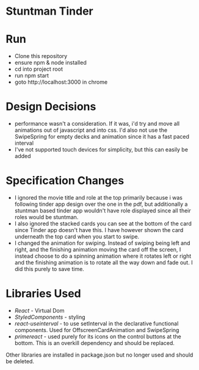 # Stuntman Tinder

# Run

* Clone this repository
* ensure npm & node installed
* cd into project root
* run npm start
* goto http://localhost:3000 in chrome


# Design Decisions

* performance wasn't a consideration. If it was, i'd try and move all animations out of javascript and into css. I'd also not use the SwipeSpring for empty decks and animation since it has a fast paced interval
* I've not supported touch devices for simplicity, but this can easily be added


# Specification Changes

* I ignored the movie title and role at the top primarily because i was following tinder app design over the one in the pdf, but additionally a stuntman based tinder app wouldn't have role displayed since all their roles would be stuntman.
* I also ignored the stacked cards you can see at the bottom of the card since Tinder app doesn't have this. I have however shown the card underneath the top card when you start to swipe.
* I changed the animation for swiping. Instead of swiping being left and right, and the finishing animation moving the card off the screen, I instead choose to do a spinning animation where it rotates left or right and the finishing animation is to rotate all the way down and fade out. I did this purely to save time.


# Libraries Used

* *React* - Virtual Dom
* *StyledComponents* - styling
* *react-useinterval* - to use setInterval in the declarative functional components. Used for OffscreenCardAnimation and SwipeSpring
* *primereact* - used purely for its icons on the control buttons at the bottom. This is an overkill dependency and should be replaced.

Other libraries are installed in package.json but no longer used and should be deleted.

